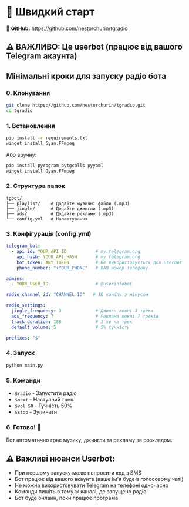 # 🚀 Швидкий старт

🔗 **GitHub:** https://github.com/nestorchurin/tgradio

## ⚠️ ВАЖЛИВО: Це userbot (працює від вашого Telegram акаунта)

## Мінімальні кроки для запуску радіо бота

### 0. Клонування
```bash
git clone https://github.com/nestorchurin/tgradio.git
cd tgradio
```

### 1. Встановлення
```bash
pip install -r requirements.txt
winget install Gyan.FFmpeg
```

Або вручну:
```bash
pip install pyrogram pytgcalls pyyaml
winget install Gyan.FFmpeg
```

### 2. Структура папок
```
tgbot/
├── playlist/    # Додайте музичні файли (.mp3)
├── jingle/      # Додайте джингли (.mp3) 
├── ads/         # Додайте рекламу (.mp3)
└── config.yml   # Налаштування
```

### 3. Конфігурація (config.yml)
```yaml
telegram_bot:
  - api_id: YOUR_API_ID           # my.telegram.org
    api_hash: YOUR_API_HASH       # my.telegram.org  
    bot_token: ANY_TOKEN          # Не використовується для userbot
    phone_number: "+YOUR_PHONE"   # ВАШ номер телефону

admins:
  - YOUR_USER_ID                  # @userinfobot

radio_channel_id: "CHANNEL_ID"   # ID каналу з мінусом

radio_settings:
  jingle_frequency: 3             # Джингл кожні 3 треки
  ads_frequency: 7                # Реклама кожні 7 треків
  track_duration: 180             # 3 хв на трек
  default_volume: 5               # 5% гучність

prefixes: "$"
```

### 4. Запуск
```bash
python main.py
```

### 5. Команди
- `$radio` - Запустити радіо
- `$next` - Наступний трек  
- `$vol 50` - Гучність 50%
- `$stop` - Зупинити

### 6. Готово! 🎉
Бот автоматично грає музику, джингли та рекламу за розкладом.

## ⚠️ Важливі нюанси Userbot:

- При першому запуску може попросити код з SMS
- Бот працює від вашого акаунта (ваше ім'я буде в голосовому чаті)
- Не можна використовувати Telegram на телефоні одночасно
- Команди пишіть в тому ж каналі, де запущено радіо
- Бот буде онлайн, поки працює програма
